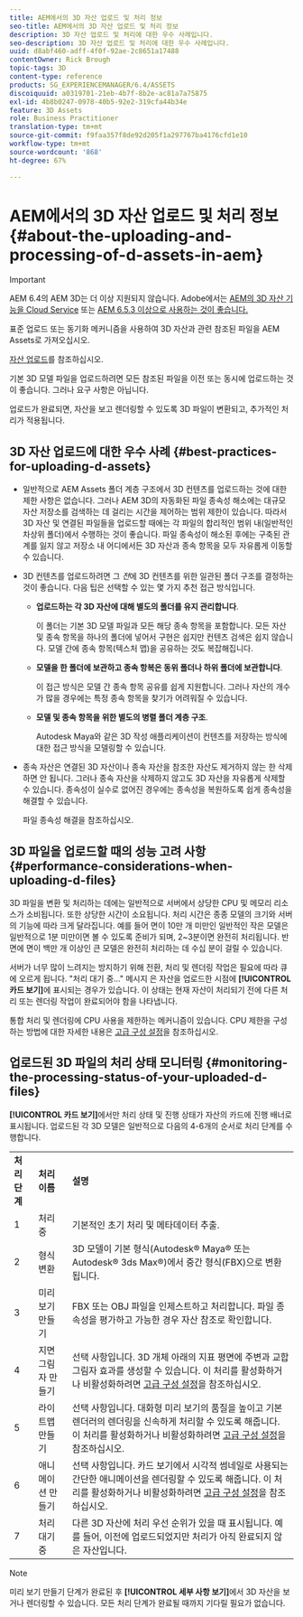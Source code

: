 ```yaml
---
title: AEM에서의 3D 자산 업로드 및 처리 정보
seo-title: AEM에서의 3D 자산 업로드 및 처리 정보
description: 3D 자산 업로드 및 처리에 대한 우수 사례입니다.
seo-description: 3D 자산 업로드 및 처리에 대한 우수 사례입니다.
uuid: d8abf460-adff-4f0f-92ae-2c8651a17488
contentOwner: Rick Brough
topic-tags: 3D
content-type: reference
products: SG_EXPERIENCEMANAGER/6.4/ASSETS
discoiquuid: a0319701-21eb-4b7f-8b2e-ac81a7a75875
exl-id: 4b8b0247-0978-40b5-92e2-319cfa44b34e
feature: 3D Assets
role: Business Practitioner
translation-type: tm+mt
source-git-commit: f9faa357f8de92d205f1a297767ba4176cfd1e10
workflow-type: tm+mt
source-wordcount: '868'
ht-degree: 67%

---
```


# AEM에서의 3D 자산 업로드 및 처리 정보 {#about-the-uploading-and-processing-of-d-assets-in-aem}

>[!IMPORTANT]
>
>AEM 6.4의 AEM 3D는 더 이상 지원되지 않습니다. Adobe에서는 [AEM의 3D 자산 기능을 Cloud Service](https://experienceleague.adobe.com/docs/experience-manager-cloud-service/assets/dynamicmedia/assets-3d.html#dynamicmedia) 또는 [AEM 6.5.3 이상으로 사용하는 것이 좋습니다.](https://experienceleague.adobe.com/docs/experience-manager-65/assets/dynamic/assets-3d.html#dynamic)

표준 업로드 또는 동기화 메커니즘을 사용하여 3D 자산과 관련 참조된 파일을 AEM Assets로 가져오십시오.

[자산 업로드](managing-assets-touch-ui.md#uploading-assets)를 참조하십시오.

기본 3D 모델 파일을 업로드하려면 모든 참조된 파일을 이전 또는 동시에 업로드하는 것이 좋습니다. 그러나 요구 사항은 아닙니다.

업로드가 완료되면, 자산을 보고 렌더링할 수 있도록 3D 파일이 변환되고, 추가적인 처리가 적용됩니다.

## 3D 자산 업로드에 대한 우수 사례 {#best-practices-for-uploading-d-assets}

* 일반적으로 AEM Assets 폴더 계층 구조에서 3D 컨텐츠를 업로드하는 것에 대한 제한 사항은 없습니다. 그러나 AEM 3D의 자동화된 파일 종속성 해소에는 대규모 자산 저장소를 검색하는 데 걸리는 시간을 제어하는 범위 제한이 있습니다. 따라서 3D 자산 및 연결된 파일들을 업로드할 때에는 각 파일의 합리적인 범위 내(일반적인 차상위 폴더)에서 수행하는 것이 좋습니다. 파일 종속성이 해소된 후에는 구축된 관계를 잃지 않고 저장소 내 어디에서든 3D 자산과 종속 항목을 모두 자유롭게 이동할 수 있습니다.
* 3D 컨텐츠를 업로드하려면 그 *전*&#x200B;에 3D 컨텐츠를 위한 일관된 폴더 구조를 결정하는 것이 좋습니다. 다음 팁은 선택할 수 있는 몇 가지 추천 접근 방식입니다.

   * **업로드하는 각 3D 자산에 대해 별도의 폴더를 유지 관리합니다**.

      이 폴더는 기본 3D 모델 파일과 모든 해당 종속 항목을 포함합니다. 모든 자산 및 종속 항목을 하나의 폴더에 넣어서 구현은 쉽지만 컨텐츠 검색은 쉽지 않습니다. 모델 간에 종속 항목(텍스처 맵)을 공유하는 것도 복잡해집니다.

   * **모델을 한 폴더에 보관하고 종속 항복은 동위 폴더나 하위 폴더에 보관합니다**.

      이 접근 방식은 모델 간 종속 항목 공유를 쉽게 지원합니다. 그러나 자산의 개수가 많을 경우에는 특정 종속 항목을 찾기가 어려워질 수 있습니다.

   * **모델 및 종속 항목을 위한 별도의 병렬 폴더 계층 구조**.

      Autodesk Maya와 같은 3D 작성 애플리케이션이 컨텐츠를 저장하는 방식에 대한 접근 방식을 모델링할 수 있습니다.

* 종속 자산은 연결된 3D 자산이나 종속 자산을 참조한 자산도 제거하지 않는 한 삭제하면 안 됩니다. 그러나 종속 자산을 삭제하지 않고도 3D 자산을 자유롭게 삭제할 수 있습니다. 종속성이 실수로 없어진 경우에는 종속성을 복원하도록 쉽게 종속성을 해결할 수 있습니다.

   파일 종속성 해결을 참조하십시오.

## 3D 파일을 업로드할 때의 성능 고려 사항 {#performance-considerations-when-uploading-d-files}

3D 파일을 변환 및 처리하는 데에는 일반적으로 서버에서 상당한 CPU 및 메모리 리소스가 소비됩니다. 또한 상당한 시간이 소요됩니다. 처리 시간은 종종 모델의 크기와 서버의 기능에 따라 크게 달라집니다. 예를 들어 면이 10만 개 미만인 일반적인 작은 모델은 일반적으로 1분 미만이면 볼 수 있도록 준비가 되며, 2~3분이면 완전히 처리됩니다. 반면에 면이 백만 개 이상인 큰 모델은 완전히 처리하는 데 수십 분이 걸릴 수 있습니다.

서버가 너무 많이 느려지는 방지하기 위해 전환, 처리 및 렌더링 작업은 필요에 따라 큐에 오르게 됩니다. &quot;처리 대기 중...&quot; 메시지 은 자산을 업로드한 시점에 **[!UICONTROL 카드 보기]**&#x200B;에 표시되는 경우가 있습니다. 이 상태는 현재 자산이 처리되기 전에 다른 처리 또는 렌더링 작업이 완료되어야 함을 나타냅니다.

통합 처리 및 렌더링에 CPU 사용을 제한하는 메커니즘이 있습니다. CPU 제한을 구성하는 방법에 대한 자세한 내용은 [고급 구성 설정](advanced-config-3d.md)을 참조하십시오.

## 업로드된 3D 파일의 처리 상태 모니터링 {#monitoring-the-processing-status-of-your-uploaded-d-files}

**[!UICONTROL 카드 보기]**&#x200B;에서만 처리 상태 및 진행 상태가 자산의 카드에 진행 배너로 표시됩니다. 업로드된 각 3D 모델은 일반적으로 다음의 4-6개의 순서로 처리 단계를 수행합니다.

<table> 
 <tbody> 
  <tr> 
   <td><strong>처리 단계</strong><br /> </td> 
   <td><strong>처리 이름</strong></td> 
   <td><strong>설명</strong></td> 
  </tr> 
  <tr> 
   <td>1</td> 
   <td>처리 중</td> 
   <td>기본적인 초기 처리 및 메타데이터 추출.</td> 
  </tr> 
  <tr> 
   <td>2</td> 
   <td>형식 변환</td> 
   <td>3D 모델이 기본 형식(Autodesk® Maya® 또는 Autodesk® 3ds Max®)에서 중간 형식(FBX)으로 변환됩니다.</td> 
  </tr> 
  <tr> 
   <td>3</td> 
   <td>미리 보기 만들기</td> 
   <td>FBX 또는 OBJ 파일을 인제스트하고 처리합니다. 파일 종속성을 평가하고 가능한 경우 자산 참조로 확인합니다.</td> 
  </tr> 
  <tr> 
   <td>4</td> 
   <td>지면 그림자 만들기</td> 
   <td>선택 사항입니다. 3D 개체 아래의 지표 평면에 주변과 교합 그림자 효과를 생성할 수 있습니다. 이 처리를 활성화하거나 비활성화하려면 <a href="/help/assets/advanced-config-3d.md">고급 구성 설정</a>을 참조하십시오.</td> 
  </tr> 
  <tr> 
   <td>5<br /> </td> 
   <td>라이트맵 만들기</td> 
   <td>선택 사항입니다. 대화형 미리 보기의 품질을 높이고 기본 렌더러의 렌더링을 신속하게 처리할 수 있도록 해줍니다. 이 처리를 활성화하거나 비활성화하려면 <a href="/help/assets/advanced-config-3d.md">고급 구성 설정</a>을 참조하십시오.</td> 
  </tr> 
  <tr> 
   <td>6<br /> </td> 
   <td>애니메이션 만들기</td> 
   <td>선택 사항입니다. 카드 보기에서 시각적 썸네일로 사용되는 간단한 애니메이션을 렌더링할 수 있도록 해줍니다. 이 처리를 활성화하거나 비활성화하려면 <a href="/help/assets/advanced-config-3d.md">고급 구성 설정</a>을 참조하십시오.</td> 
  </tr> 
  <tr> 
   <td>7<br /> </td> 
   <td>처리 대기 중</td> 
   <td>다른 3D 자산에 처리 우선 순위가 있을 때 표시됩니다. 예를 들어, 이전에 업로드되었지만 처리가 아직 완료되지 않은 자산입니다.</td> 
  </tr> 
 </tbody> 
</table>

>[!NOTE]
>
>미리 보기 만들기 단계가 완료된 후 **[!UICONTROL 세부 사항 보기]**&#x200B;에서 3D 자산을 보거나 렌더링할 수 있습니다. 모든 처리 단계가 완료될 때까지 기다릴 필요가 없습니다.
